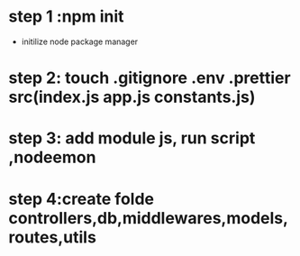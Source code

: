 # step 1 :npm init
- initilize node package manager
# step 2: touch .gitignore .env  .prettier src(index.js app.js constants.js)
# step 3: add module js, run script ,nodeemon
# step 4:create folde controllers,db,middlewares,models,routes,utils
